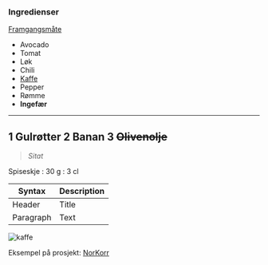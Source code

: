 ### Ingredienser
[Framgangsmåte](framgangsmaate.txt) 
* Avocado
* Tomat 
* Løk 
* Chili
* [Kaffe](https://lokalhistoriewiki.no/wiki/Kaffe)
* Pepper
* Rømme
* **Ingefær**
---
1 Gulrøtter
2 Banan
3 ~~Olivenolje~~
---
> *Sitat*

Spiseskje
: 30 g
: 3 cl

| Syntax | Description |
| ----------- | ----------- |
| Header | Title |
| Paragraph | Text |

![kaffe](https://lokalhistoriewiki.no/wiki/Fil:Astafjord_Samvirkelag_-_%C3%85rsmelding_og_regnskap_1969_0009.jpg)

Eksempel på prosjekt: [NorKorr](https://github.com/arockenberger/NorKorr)
